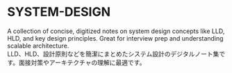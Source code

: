# SYSTEM-DESIGN
A collection of concise, digitized notes on system design concepts like LLD, HLD, and key design principles. Great for interview prep and understanding scalable architecture.     
LLD、HLD、設計原則などを簡潔にまとめたシステム設計のデジタルノート集です。面接対策やアーキテクチャの理解に最適です。
